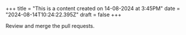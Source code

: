 +++
title = "This is a content created on 14-08-2024 at 3:45PM"
date = "2024-08-14T10:24:22.395Z"
draft = false
+++

  Review and merge the pull requests.
        
